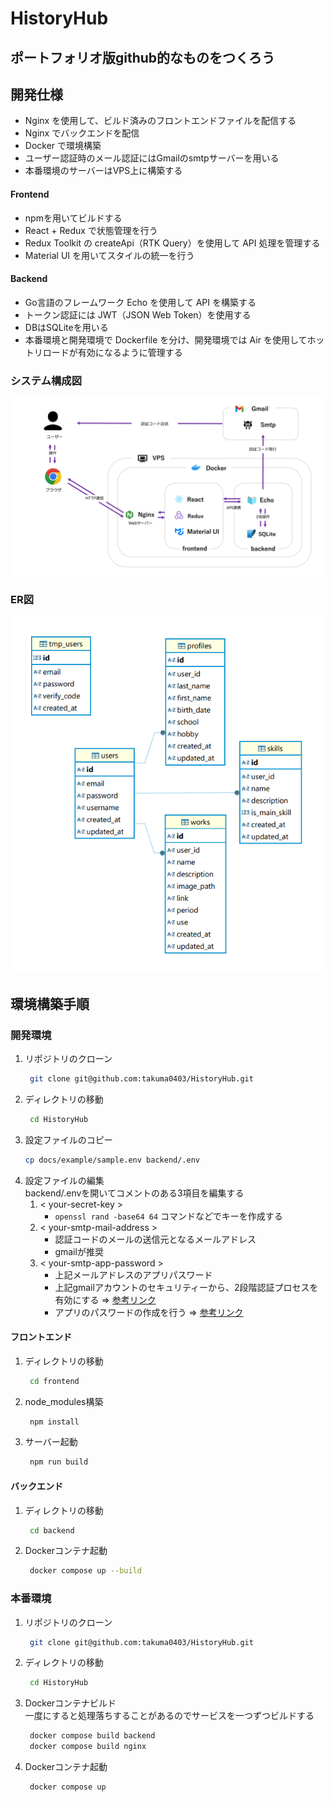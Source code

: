 # HistoryHub
## ポートフォリオ版github的なものをつくろう

## 開発仕様
- Nginx を使用して、ビルド済みのフロントエンドファイルを配信する
- Nginx でバックエンドを配信
- Docker で環境構築
- ユーザー認証時のメール認証にはGmailのsmtpサーバーを用いる
- 本番環境のサーバーはVPS上に構築する
  
#### Frontend
- npmを用いてビルドする
- React + Redux で状態管理を行う
- Redux Toolkit の createApi（RTK Query）を使用して API 処理を管理する
- Material UI を用いてスタイルの統一を行う
  
#### Backend
- Go言語のフレームワーク Echo を使用して API を構築する
- トークン認証には JWT（JSON Web Token）を使用する
- DBはSQLiteを用いる
- 本番環境と開発環境で Dockerfile を分け、開発環境では Air を使用してホットリロードが有効になるように管理する

### システム構成図
![システム構成](/document/images/system_image.png)
### ER図
![ER図](/document/images/ER.png)

## 環境構築手順
### 開発環境
1. リポジトリのクローン  
    ```bash
     git clone git@github.com:takuma0403/HistoryHub.git
2. ディレクトリの移動
    ```bash
     cd HistoryHub
3. 設定ファイルのコピー
    ```bash
    cp docs/example/sample.env backend/.env
4. 設定ファイルの編集  
   backend/.envを開いてコメントのある3項目を編集する
   1. < your-secret-key >
      - `openssl rand -base64 64` コマンドなどでキーを作成する
   2. < your-smtp-mail-address >
      - 認証コードのメールの送信元となるメールアドレス
      - gmailが推奨
   3. < your-smtp-app-password >
      - 上記メールアドレスのアプリパスワード
      - 上記gmailアカウントのセキュリティーから、2段階認証プロセスを有効にする => [参考リンク](https://support.google.com/a/answer/9176657?hl=ja)
      - アプリのパスワードの作成を行う => [参考リンク](https://support.google.com/mail/answer/185833?hl=ja)
#### フロントエンド
1. ディレクトリの移動  
    ```bash
     cd frontend
2. node_modules構築  
    ```bash
     npm install
3. サーバー起動  
    ```bash
     npm run build
#### バックエンド
1. ディレクトリの移動  
    ```bash
     cd backend
2. Dockerコンテナ起動  
    ```bash
     docker compose up --build
### 本番環境
1. リポジトリのクローン  
    ```bash
     git clone git@github.com:takuma0403/HistoryHub.git
2. ディレクトリの移動
    ```bash
     cd HistoryHub
3. Dockerコンテナビルド  
   一度にすると処理落ちすることがあるのでサービスを一つずつビルドする
    ```bash
     docker compose build backend
     docker compose build nginx
4. Dockerコンテナ起動
    ```bash
     docker compose up
